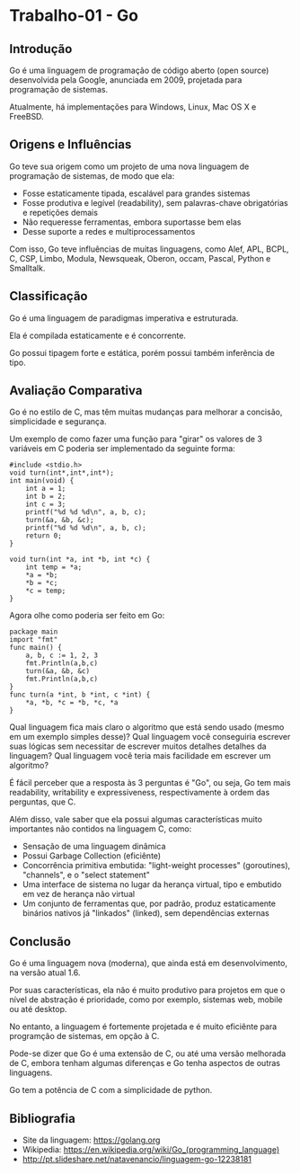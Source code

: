 # Trabalho-01 - Go

## Introdução

Go é uma linguagem de programação de código aberto (open source) desenvolvida pela Google, anunciada em 2009, projetada para programação de sistemas.

Atualmente, há implementações para Windows, Linux, Mac OS X e FreeBSD.

## Origens e Influências

Go teve sua origem como um projeto de uma nova linguagem de programação de sistemas, de modo que ela:

* Fosse estaticamente tipada, escalável para grandes sistemas
* Fosse produtiva e legível (readability), sem palavras-chave obrigatórias e repetições demais
* Não requeresse ferramentas, embora suportasse bem elas
* Desse suporte a redes e multiprocessamentos

Com isso, Go teve influências de muitas linguagens, como Alef, APL, BCPL, C, CSP, Limbo, Modula, Newsqueak, Oberon, occam, Pascal, Python e Smalltalk.

## Classificação

Go é uma linguagem de paradigmas imperativa e estruturada.

Ela é compilada estaticamente e é concorrente.

Go possui tipagem forte e estática, porém possui também inferência de tipo.

## Avaliação Comparativa

Go é no estilo de C, mas têm muitas mudanças para melhorar a concisão, simplicidade e segurança.

Um exemplo de como fazer uma função para "girar" os valores de 3 variáveis em C poderia ser implementado da seguinte forma:

	#include <stdio.h>
	void turn(int*,int*,int*);
	int main(void) {
		int a = 1;
		int b = 2;
		int c = 3;
		printf("%d %d %d\n", a, b, c);
		turn(&a, &b, &c);
		printf("%d %d %d\n", a, b, c);
		return 0;
	}
	
	void turn(int *a, int *b, int *c) {
		int temp = *a;
		*a = *b;
		*b = *c;
		*c = temp;
	}

Agora olhe como poderia ser feito em Go:

	package main
	import "fmt"
	func main() {
		a, b, c := 1, 2, 3	
		fmt.Println(a,b,c)
		turn(&a, &b, &c)
		fmt.Println(a,b,c)
	}
	func turn(a *int, b *int, c *int) {
		*a, *b, *c = *b, *c, *a
	}

Qual linguagem fica mais claro o algoritmo que está sendo usado (mesmo em um exemplo simples desse)?
Qual linguagem você conseguiria escrever suas lógicas sem necessitar de escrever muitos detalhes detalhes da linguagem?
Qual linguagem você teria mais facilidade em escrever um algoritmo?

É fácil perceber que a resposta às 3 perguntas é "Go", ou seja, Go tem mais readability, writability e expressiveness, respectivamente à ordem das perguntas, que C.

Além disso, vale saber que ela possui algumas características muito importantes não contidos na linguagem C, como:

* Sensação de uma linguagem dinâmica
* Possui Garbage Collection (eficiênte)
* Concorrência primitiva embutida: "light-weight processes" (goroutines), "channels", e o "select statement"
* Uma interface de sistema no lugar da herança virtual, tipo e embutido em vez de herança não virtual
* Um conjunto de ferramentas que, por padrão, produz estaticamente binários nativos já "linkados" (linked), sem dependências externas

## Conclusão

Go é uma linguagem nova (moderna), que ainda está em desenvolvimento, na versão atual 1.6.

Por suas características, ela não é muito produtivo para projetos em que o nível de abstração é prioridade, como por exemplo, sistemas web, mobile ou até desktop.

No entanto, a linguagem é fortemente projetada e é muito eficiênte para programção de sistemas, em opção à C.

Pode-se dizer que Go é uma extensão de C, ou até uma versão melhorada de C, embora tenham algumas diferenças e Go tenha aspectos de outras linguagens.

Go tem a potência de C com a simplicidade de python.

## Bibliografia

* Site da linguagem: https://golang.org
* Wikipedia: https://en.wikipedia.org/wiki/Go_(programming_language)
* http://pt.slideshare.net/natavenancio/linguagem-go-12238181
